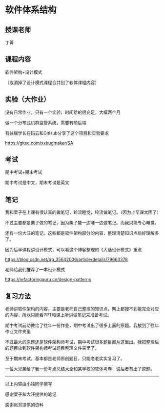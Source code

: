 # 软件体系结构

## 授课老师

丁菁

## 课程内容

软件架构+设计模式

（取消掉了设计模式课程合并到了软体课程内容）

## 实验（大作业）

没有日常作业，只有一个实验，时间给的很充足，大概两个月

做一个分布式机群监管系统，需要有前后端

有往届学长在码云和GitHub分享了这个项目和实验要求

https://gitee.com/xxbugmaker/SA

## 考试

期中考试+期末考试

期中考试是中文，期末考试是英文

## 笔记

我和栗子在上课有很认真的做笔记，轮流睡觉，轮流做笔记。（因为上早课太困了）

不过主要都是栗子做的笔记，因为栗子能一边睡一边做笔记。而我只能专心睡觉。

还有一份大汪的笔记。这些都是软件架构部分的内容，整理清楚知识点后好理解多了。

因为后半课程讲设计模式，可以看这个博客整理的《大话设计模式》重点

https://blog.csdn.net/qq_35642036/article/details/79663378

老师给我们推荐了一本设计模式

https://refactoringguru.cn/design-patterns

## 复习方法

老师讲软件架构的内容，主要是老师自己整理的知识点，网上都搜不到能完全对应的内容，所以只能看PPT和课上听讲做笔记来准备考试。

期中考试前助教给了往年一份作业，期中考试出了很多上面的原题。我放到了往年作业文件夹里

不过最大的原题还是软件架构师考试，期中考试很多题目都从这里出。我把整理后的题目放到软件架构师考试题目整理文件夹里了。

至于期末考试，基本都是老师原创题目，只能老老实实复习了。

一位大兄弟给了我一份考点总结大全和某学校的软体考卷，说后者有出了原题。

------

以上内容由小铭同学撰写

感谢栗子和大汪提供的笔记

感谢岚哥提供的资料
